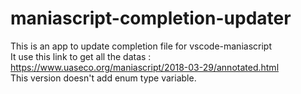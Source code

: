 # maniascript-completion-updater
This is an app to update completion file for vscode-maniascript  
It use this link to get all the datas : https://www.uaseco.org/maniascript/2018-03-29/annotated.html  
This version doesn't add enum type variable.
